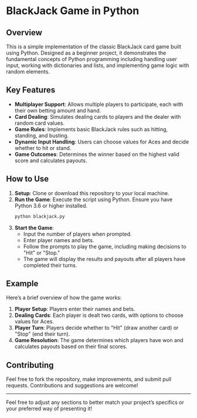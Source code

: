# BlackJack Game in Python

## Overview

This is a simple implementation of the classic BlackJack card game built using Python. Designed as a beginner project, it demonstrates the fundamental concepts of Python programming including handling user input, working with dictionaries and lists, and implementing game logic with random elements.

## Key Features

- **Multiplayer Support**: Allows multiple players to participate, each with their own betting amount and hand.
- **Card Dealing**: Simulates dealing cards to players and the dealer with random card values.
- **Game Rules**: Implements basic BlackJack rules such as hitting, standing, and busting.
- **Dynamic Input Handling**: Users can choose values for Aces and decide whether to hit or stand.
- **Game Outcomes**: Determines the winner based on the highest valid score and calculates payouts.

## How to Use

1. **Setup**: Clone or download this repository to your local machine.
2. **Run the Game**: Execute the script using Python. Ensure you have Python 3.6 or higher installed.
   ```bash
   python blackjack.py
   ```
3. **Start the Game**:
   - Input the number of players when prompted.
   - Enter player names and bets.
   - Follow the prompts to play the game, including making decisions to "Hit" or "Stop."
   - The game will display the results and payouts after all players have completed their turns.

## Example

Here’s a brief overview of how the game works:

1. **Player Setup**: Players enter their names and bets.
2. **Dealing Cards**: Each player is dealt two cards, with options to choose values for Aces.
3. **Player Turn**: Players decide whether to "Hit" (draw another card) or "Stop" (end their turn).
4. **Game Resolution**: The game determines which players have won and calculates payouts based on their final scores.



## Contributing

Feel free to fork the repository, make improvements, and submit pull requests. Contributions and suggestions are welcome!


---

Feel free to adjust any sections to better match your project’s specifics or your preferred way of presenting it!
